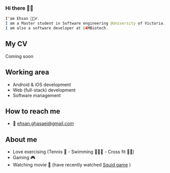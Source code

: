 ### Hi there 👋🏻


```java
I'am Ehsan 🙋🏻‍♂️.
I am a Master student in Software engineering @University of Victoria.
I am also a software developer at @4MBiotech.
```

## My CV
Coming soon

## Working area
- Android & iOS development
- Web (full-stack) development
- Software management 

## How to reach me
- 📧 ehsan.ghasaei@gmail.com


## About me
- Love exercising (Tennis 🎾 - Swimming 🏊🏻‍♂️ - Cross fit 🏋🏻)
- Gaming 🎮
- Watching movie 🍿 (have recently watched [Squid game](https://www.netflix.com/ca/title/81040344) )
